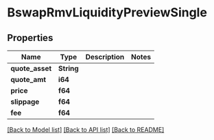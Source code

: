 # BswapRmvLiquidityPreviewSingle

## Properties

Name | Type | Description | Notes
------------ | ------------- | ------------- | -------------
**quote_asset** | **String** |  | 
**quote_amt** | **i64** |  | 
**price** | **f64** |  | 
**slippage** | **f64** |  | 
**fee** | **f64** |  | 

[[Back to Model list]](../README.md#documentation-for-models) [[Back to API list]](../README.md#documentation-for-api-endpoints) [[Back to README]](../README.md)


